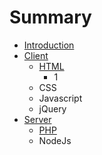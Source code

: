 # Summary

* [Introduction](README.md)
* [Client](qian_duan.md)
   * [HTML](1.javascript.md)
       * 1
   * CSS
   * Javascript
   * jQuery
* [Server](hou_duan.md)
   * [PHP](1.php.md)
   * NodeJs

